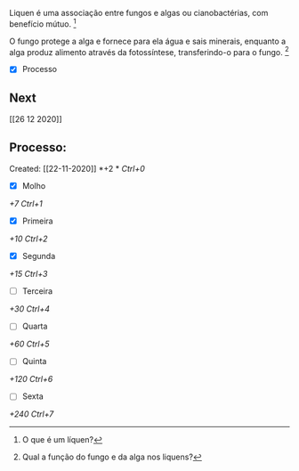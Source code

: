 Liquen é uma associação entre fungos e algas ou cianobactérias, com benefício mútuo. [^1]

[^1]: O que é um líquen?

O fungo protege a alga e fornece para ela água e sais minerais, enquanto a alga produz alimento através da fotossíntese, transferindo-o para o fungo. [^2]

[^2]: Qual a função do fungo e da alga nos liquens?

- [x] Processo 

## Next
[[26 12 2020]]
## Processo:
Created: [[22-11-2020]]
*+2 *  *Ctrl+0*
- [x] Molho  

*+7*  *Ctrl+1*

- [x] Primeira 

*+10*  *Ctrl+2*

- [x] Segunda

*+15*  *Ctrl+3*

- [ ] Terceira 

*+30*  *Ctrl+4*

- [ ] Quarta 

*+60*  *Ctrl+5*

- [ ] Quinta 

*+120*  *Ctrl+6*

- [ ] Sexta 

*+240*  *Ctrl+7*
